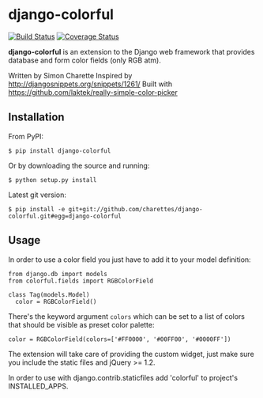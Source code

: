 django-colorful
===============

[![Build Status](https://travis-ci.org/charettes/django-colorful.svg?branch=master)](https://travis-ci.org/charettes/django-colorful)
[![Coverage Status](https://coveralls.io/repos/charettes/django-colorful/badge.png)](https://coveralls.io/r/charettes/django-colorful)

**django-colorful** is an extension to the Django web framework that provides
database and form color fields (only RGB atm).

Written by Simon Charette
Inspired by http://djangosnippets.org/snippets/1261/
Built with https://github.com/laktek/really-simple-color-picker

Installation
------------

From PyPI:

    $ pip install django-colorful

Or by downloading the source and running:

    $ python setup.py install

Latest git version:

    $ pip install -e git+git://github.com/charettes/django-colorful.git#egg=django-colorful

Usage
-------------
In order to use a color field you just have to add it to your model definition:

    from django.db import models
    from colorful.fields import RGBColorField

    class Tag(models.Model)
      color = RGBColorField()

There's the keyword argument `colors` which can be set to a list of colors that
should be visible as preset color palette:

    color = RGBColorField(colors=['#FF0000', '#00FF00', '#0000FF'])

The extension will take care of providing the custom widget, just make sure you
include the static files and jQuery >= 1.2.

In order to use with django.contrib.staticfiles add 'colorful' to
project's INSTALLED_APPS.
